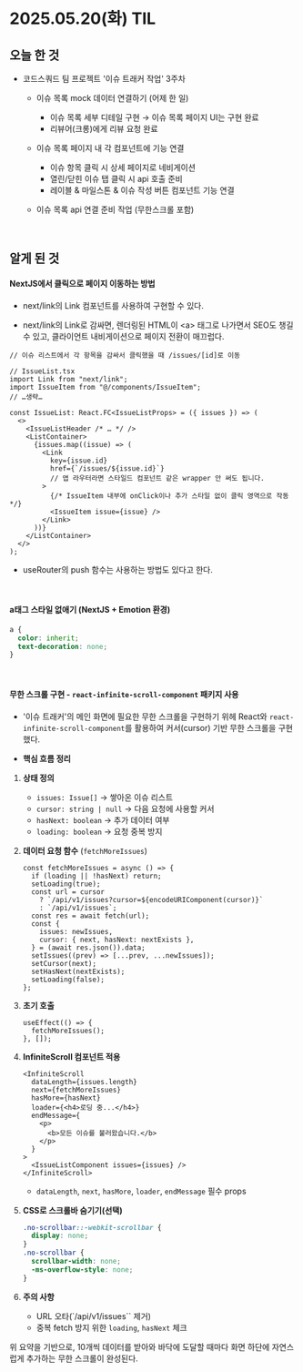 # 2025.05.20(화) TIL

## 오늘 한 것

- 코드스쿼드 팀 프로젝트 '이슈 트래커 작업' 3주차

  - 이슈 목록 mock 데이터 연결하기 (어제 한 일)

    - 이슈 목록 세부 디테일 구현 → 이슈 목록 페이지 UI는 구현 완료
    - 리뷰어(크롱)에게 리뷰 요청 완료

  - 이슈 목록 페이지 내 각 컴포넌트에 기능 연결
    - 이슈 항목 클릭 시 상세 페이지로 네비게이션
    - 열린/닫힌 이슈 탭 클릭 시 api 호출 준비
    - 레이블 & 마일스톤 & 이슈 작성 버튼 컴포넌트 기능 연결
  - 이슈 목록 api 연결 준비 작업 (무한스크롤 포함)
  <!-- - 로그인/회원가입 UI 구현 -->

<br/>

## 알게 된 것

#### NextJS에서 클릭으로 페이지 이동하는 방법

- next/link의 Link 컴포넌트를 사용하여 구현할 수 있다.

- next/link의 Link로 감싸면, 렌더링된 HTML이 \<a> 태그로 나가면서 SEO도 챙길 수 있고, 클라이언트 내비게이션으로 페이지 전환이 매끄럽다.

```tsx
// 이슈 리스트에서 각 항목을 감싸서 클릭했을 때 /issues/[id]로 이동

// IssueList.tsx
import Link from "next/link";
import IssueItem from "@/components/IssueItem";
// …생략…

const IssueList: React.FC<IssueListProps> = ({ issues }) => (
  <>
    <IssueListHeader /* … */ />
    <ListContainer>
      {issues.map((issue) => (
        <Link
          key={issue.id}
          href={`/issues/${issue.id}`}
          // 앱 라우터라면 스타일드 컴포넌트 같은 wrapper 안 써도 됩니다.
        >
          {/* IssueItem 내부에 onClick이나 추가 스타일 없이 클릭 영역으로 작동 */}
          <IssueItem issue={issue} />
        </Link>
      ))}
    </ListContainer>
  </>
);
```

- useRouter의 push 함수는 사용하는 방법도 있다고 한다.

<br/>

#### a태그 스타일 없애기 (NextJS + Emotion 환경)

```css
a {
  color: inherit;
  text-decoration: none;
}
```

<br/>

#### 무한 스크롤 구현 - `react-infinite-scroll-component` 패키지 사용

- '이슈 트래커'의 메인 화면에 필요한 무한 스크롤을 구현하기 위헤
  React와 `react-infinite-scroll-component`를 활용하여 커서(cursor) 기반 무한 스크롤을 구현했다.

- **핵심 흐름 정리**

1. **상태 정의**

   - `issues: Issue[]` → 쌓아온 이슈 리스트
   - `cursor: string | null` → 다음 요청에 사용할 커서
   - `hasNext: boolean` → 추가 데이터 여부
   - `loading: boolean` → 요청 중복 방지

2. **데이터 요청 함수** (`fetchMoreIssues`)

   ```tsx
   const fetchMoreIssues = async () => {
     if (loading || !hasNext) return;
     setLoading(true);
     const url = cursor
       ? `/api/v1/issues?cursor=${encodeURIComponent(cursor)}`
       : `/api/v1/issues`;
     const res = await fetch(url);
     const {
       issues: newIssues,
       cursor: { next, hasNext: nextExists },
     } = (await res.json()).data;
     setIssues((prev) => [...prev, ...newIssues]);
     setCursor(next);
     setHasNext(nextExists);
     setLoading(false);
   };
   ```

3. **초기 호출**

   ```tsx
   useEffect(() => {
     fetchMoreIssues();
   }, []);
   ```

4. **InfiniteScroll 컴포넌트 적용**

   ```tsx
   <InfiniteScroll
     dataLength={issues.length}
     next={fetchMoreIssues}
     hasMore={hasNext}
     loader={<h4>로딩 중...</h4>}
     endMessage={
       <p>
         <b>모든 이슈를 불러왔습니다.</b>
       </p>
     }
   >
     <IssueListComponent issues={issues} />
   </InfiniteScroll>
   ```

   - `dataLength`, `next`, `hasMore`, `loader`, `endMessage` 필수 props

5. **CSS로 스크롤바 숨기기(선택)**

   ```css
   .no-scrollbar::-webkit-scrollbar {
     display: none;
   }
   .no-scrollbar {
     scrollbar-width: none;
     -ms-overflow-style: none;
   }
   ```

6. **주의 사항**

   - URL 오타(\`/api/v1/issues\`\` 제거)
   - 중복 fetch 방지 위한 `loading`, `hasNext` 체크

위 요약을 기반으로, 10개씩 데이터를 받아와 바닥에 도달할 때마다 화면 하단에 자연스럽게 추가하는 무한 스크롤이 완성된다.

<br/>

